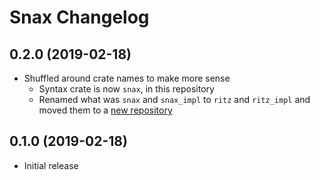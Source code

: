 # Snax Changelog

## 0.2.0 (2019-02-18)
- Shuffled around crate names to make more sense
	- Syntax crate is now `snax`, in this repository
	- Renamed what was `snax` and `snax_impl` to `ritz` and `ritz_impl` and moved them to a [new repository](https://github.com/LPGhatguy/ritz)

## 0.1.0 (2019-02-18)
- Initial release